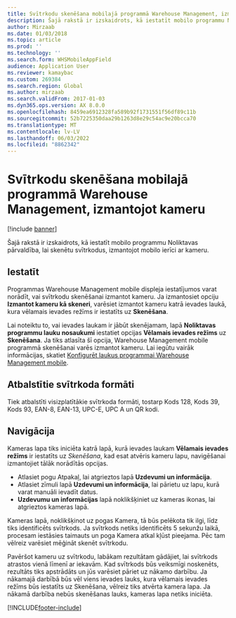 ```yaml
---
title: Svītrkodu skenēšana mobilajā programmā Warehouse Management, izmantojot kameru
description: Šajā rakstā ir izskaidrots, kā iestatīt mobilo programmu Noliktavas pārvaldība, lai skenētu svītrkodus, izmantojot mobilo ierīci ar kameru.
author: Mirzaab
ms.date: 01/03/2018
ms.topic: article
ms.prod: ''
ms.technology: ''
ms.search.form: WHSMobileAppField
audience: Application User
ms.reviewer: kamaybac
ms.custom: 269384
ms.search.region: Global
ms.author: mirzaab
ms.search.validFrom: 2017-01-03
ms.dyn365.ops.version: AX 8.0.0
ms.openlocfilehash: 8459ea6912328fa589b92f1731551f56df89c11b
ms.sourcegitcommit: 52b7225350daa29b1263d8e29c54ac9e20bcca70
ms.translationtype: MT
ms.contentlocale: lv-LV
ms.lasthandoff: 06/03/2022
ms.locfileid: "8862342"
---
```

# <a name="scan-bar-codes-using-a-camera-in-the-warehouse-management-mobile-app"></a>Svītrkodu skenēšana mobilajā programmā Warehouse Management, izmantojot kameru

[!include [banner](../includes/banner.md)]

Šajā rakstā ir izskaidrots, kā iestatīt mobilo programmu Noliktavas pārvaldība, lai skenētu svītrkodus, izmantojot mobilo ierīci ar kameru.

## <a name="setup"></a>Iestatīt

Programmas Warehouse Management mobile displeja iestatījumos varat norādīt, vai svītrkodu skenēšanai izmantot kameru. Ja izmantosiet opciju **Izmantot kameru kā skeneri**, varēsiet izmantot kameru katrā ievades laukā, kura vēlamais ievades režīms ir iestatīts uz **Skenēšana**.

Lai noteiktu to, vai ievades laukam ir jābūt skenējamam, lapā **Noliktavas programmu lauku nosaukumi** iestatiet opcijas **Vēlamais ievades režīms** uz **Skenēšana**. Ja tiks atlasīta šī opcija, Warehouse Management mobile programmā skenēšanai varēs izmantot kameru. Lai iegūtu vairāk informācijas, skatiet [Konfigurēt laukus programmai Warehouse Management mobile](configure-app-field-names-priorities-warehouse.md).

## <a name="supported-bar-code-formats"></a>Atbalstītie svītrkoda formāti

Tiek atbalstīti visizplatītākie svītrkoda formāti, tostarp Kods 128, Kods 39, Kods 93, EAN-8, EAN-13, UPC-E, UPC A un QR kodi.

## <a name="navigation"></a>Navigācija

Kameras lapa tiks iniciēta katrā lapā, kurā ievades laukam **Vēlamais ievades režīms** ir iestatīts uz *Skenēšana*, kad esat atvēris kameru lapu, navigēšanai izmantojiet tālāk norādītās opcijas.

- Atlasiet pogu Atpakaļ, lai atgrieztos lapā **Uzdevumi un informācija**.
- Atlasiet zīmuli lapā **Uzdevumi un informācija**, lai pārietu uz lapu, kurā varat manuāli ievadīt datus.
- **Uzdevumu un informācijas** lapā noklikšķiniet uz kameras ikonas, lai atgrieztos kameras lapā.

Kameras lapā, noklikšķinot uz pogas Kamera, tā būs pelēkota tik ilgi, līdz tiks identificēts svītrkods. Ja svītrkods netiks identificēts 5 sekunžu laikā, procesam iestāsies taimauts un poga Kamera atkal kļūst pieejama. Pēc tam vēlreiz varēsiet mēģināt skenēt svītrkodu.

Pavēršot kameru uz svītrkodu, labākam rezultātam gādājiet, lai svītrkods atrastos vienā līmenī ar iekavām. Kad svītrkods būs veiksmīgi noskenēts, rezultāts tiks apstrādāts un jūs varēsiet pāriet uz nākamo darbību. Ja nākamajā darbībā būs vēl viens ievades lauks, kura vēlamais ievades režīms būs iestatīts uz Skenēšana, vēlreiz tiks atvērta kamera lapa. Ja nākamā darbība nebūs skenēšanas lauks, kameras lapa netiks iniciēta.



[!INCLUDE[footer-include](../../includes/footer-banner.md)]